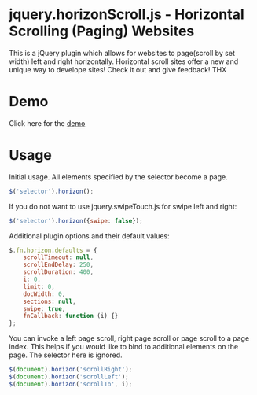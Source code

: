jquery.horizonScroll.js - Horizontal Scrolling (Paging) Websites
=======================
This is a jQuery plugin which allows for websites to page(scroll by set width) left and right horizontally. Horizontal scroll sites offer a new and unique way to develope sites! Check it out and give feedback! THX

Demo
=======================
Click here for the [demo](http://trgraglia.github.io/jquery.horizonScroll.js/demo/index.html)

Usage
=======================
Initial usage. All elements specified by the selector become a page.
```javascript
$('selector').horizon();
```

If you do not want to use jquery.swipeTouch.js for swipe left and right:
```javascript
$('selector').horizon({swipe: false});
```

Additional plugin options and their default values:
```javascript
$.fn.horizon.defaults = {
    scrollTimeout: null,
    scrollEndDelay: 250,
    scrollDuration: 400,
    i: 0,
    limit: 0,
    docWidth: 0,
    sections: null,
    swipe: true,
    fnCallback: function (i) {}
};
```

You can invoke a left page scroll, right page scroll or page scroll to a page index. This helps if you would like to bind to additional elements on the page.
The selector here is ignored.
```javascript
$(document).horizon('scrollRight');
$(document).horizon('scrollLeft');
$(document).horizon('scrollTo', i);
```


